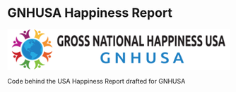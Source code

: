 # GNHUSA Happiness Report
<img src="img/banner.png">
<p>Code behind the USA Happiness Report drafted for GNHUSA</p>
